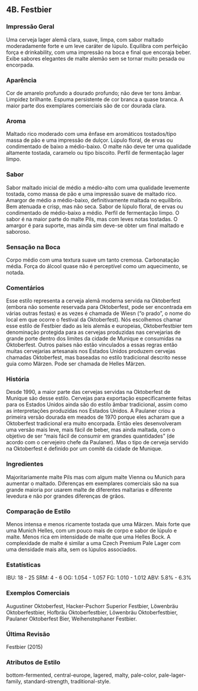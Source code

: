 ## 4B. Festbier

### Impressão Geral

Uma cerveja lager alemã clara, suave, limpa, com sabor maltado moderadamente forte e um leve caráter de lúpulo. Equilibra com perfeição força e drinkability, com uma impressão na boca e final que encoraja beber. Exibe sabores elegantes de malte alemão sem se tornar muito pesada ou encorpada.

### Aparência

Cor de amarelo profundo a dourado profundo; não deve ter tons âmbar. Limpidez brilhante. Espuma persistente de cor branca a quase branca. A maior parte dos exemplares comerciais são de cor dourada clara.

### Aroma

Maltado rico moderado com uma ênfase em aromáticos tostados/tipo massa de pão e uma impressão de dulçor. Lúpulo floral, de ervas ou condimentado de baixo a médio-baixo. O malte não deve ter uma qualidade altamente tostada, caramelo ou tipo biscoito. Perfil de fermentação lager limpo.

### Sabor

Sabor maltado inicial de médio a médio-alto com uma qualidade levemente tostada, como massa de pão e uma impressão suave de maltado rico. Amargor de médio a médio-baixo, definitivamente maltada no equilíbrio. Bem atenuada e crisp, mas não seca. Sabor de lúpulo floral, de ervas ou condimentado de médio-baixo a médio. Perfil de fermentação limpo. O sabor é na maior parte do malte Pils, mas com leves notas tostadas. O amargor é para suporte, mas ainda sim deve-se obter um final maltado e saboroso.

### Sensação na Boca

Corpo médio com uma textura suave um tanto cremosa. Carbonatação média. Força do álcool quase não é perceptível como um aquecimento, se notada.

### Comentários

Esse estilo representa a cerveja alemã moderna servida na Oktoberfest (embora não somente reservada para Oktoberfest, pode ser encontrada em várias outras festas) e as vezes é chamada de Wiesn (“o prado”, o nome do local em que ocorre o festival da Oktoberfest). Nós escolhemos chamar esse estilo de Festbier dado as leis alemãs e europeias, Oktoberfestbier tem denominação protegida para as cervejas produzidas nas cervejarias de grande porte dentro dos limites da cidade de Munique e consumidas na Oktoberfest. Outros países não estão vinculados a essas regras então muitas cervejarias artesanais nos Estados Unidos produzem cervejas chamadas Oktoberfest, mas baseadas no estilo tradicional descrito nesse guia como Märzen. Pode ser chamada de Helles Märzen.

### História

Desde 1990, a maior parte das cervejas servidas na Oktoberfest de Munique são desse estilo. Cervejas para exportação especificamente feitas para os Estados Unidos ainda são do estilo âmbar tradicional, assim como as interpretações produzidas nos Estados Unidos. A Paulaner criou a primeira versão dourada em meados de 1970 porque eles acharam que a Oktoberfest tradicional era muito encorpada. Então eles desenvolveram uma versão mais leve, mais fácil de beber, mas ainda maltada, com o objetivo de ser “mais fácil de consumir em grandes quantidades” (de acordo com o cervejeiro chefe da Paulaner). Mas o tipo de cerveja servido na Oktoberfest é definido por um comitê da cidade de Munique.

### Ingredientes

Majoritariamente malte Pils mas com algum malte Vienna ou Munich para aumentar o maltado. Diferenças em exemplares comerciais são na sua grande maioria por usarem malte de diferentes maltarias e diferente levedura e não por grandes diferenças de grãos.

### Comparação de Estilo

Menos intensa e menos ricamente tostada que uma Märzen. Mais forte que uma Munich Helles, com um pouco mais de corpo e sabor de lúpulo e malte. Menos rica em intensidade de malte que uma Helles Bock. A complexidade de malte é similar a uma Czech Premium Pale Lager com uma densidade mais alta, sem os lúpulos associados.

### Estatísticas

IBU: 18 - 25
SRM: 4 - 6
OG: 1.054 - 1.057
FG: 1.010 - 1.012
ABV: 5.8% - 6.3%

### Exemplos Comerciais

Augustiner Oktoberfest, Hacker-Pschorr Superior Festbier, Löwenbräu Oktoberfestbier, Hofbräu Oktoberfestbier, Löwenbräu Oktoberfestbier, Paulaner Oktoberfest Bier, Weihenstephaner Festbier.

### Última Revisão

Festbier (2015)

### Atributos de Estilo

bottom-fermented, central-europe, lagered, malty, pale-color, pale-lager-family, standard-strength, traditional-style.
